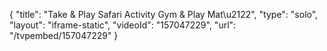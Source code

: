 {
    "title": "Take & Play Safari Activity Gym & Play Mat\u2122",
    "type": "solo",
    "layout": "iframe-static",
    "videoId": "157047229",
    "url": "\/tvpembed\/157047229"
}